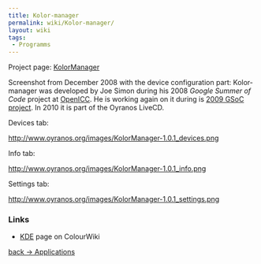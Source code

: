 ```yaml
---
title: Kolor-manager
permalink: wiki/Kolor-manager/
layout: wiki
tags:
 - Programms
---
```


Project page: [KolorManager](http://www.oyranos.org/kolormanager)

Screenshot from December 2008 with the device configuration part:
Kolor-manager was developed by Joe Simon during his 2008 *Google Summer
of Code* project at
[OpenICC](http://freedesktop.org/wiki/OpenIccForGoogleSoC2008#head-91829a44384e7a8862d0687fe4098f7b5eb67ad7).
He is working again on it during is [2009 GSoC
project](http://freedesktop.org/wiki/OpenIcc/GoogleSoC2009#head-21f415043e2bf233409eca71aad96027a3d24529).
In 2010 it is part of the Oyranos LiveCD.

Devices tab:

<http://www.oyranos.org/images/KolorManager-1.0.1_devices.png>

Info tab:

<http://www.oyranos.org/images/KolorManager-1.0.1_info.png>

Settings tab:

<http://www.oyranos.org/images/KolorManager-1.0.1_settings.png>

### Links

-   [KDE](/wiki/KDE "wikilink") page on ColourWiki

[back -&gt; Applications](/wiki/Applications "wikilink")
